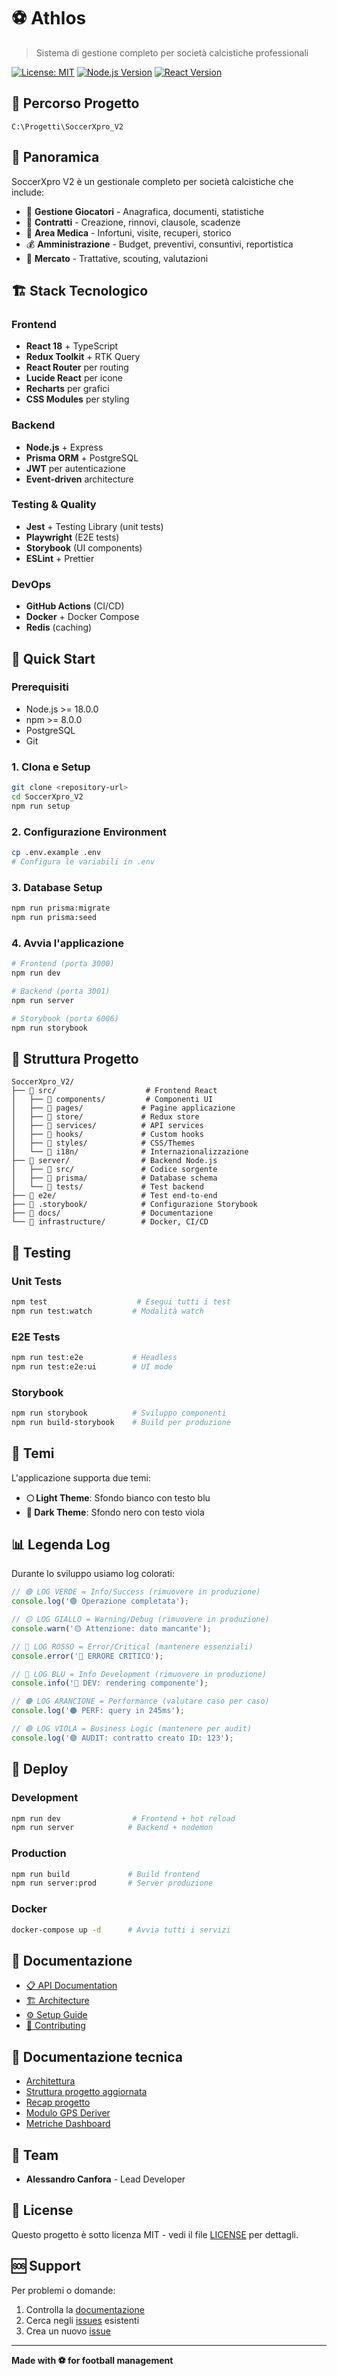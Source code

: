 # ⚽ Athlos

> Sistema di gestione completo per società calcistiche professionali

[![License: MIT](https://img.shields.io/badge/License-MIT-yellow.svg)](https://opensource.org/licenses/MIT)
[![Node.js Version](https://img.shields.io/badge/node-%3E%3D18.0.0-brightgreen)](https://nodejs.org/)
[![React Version](https://img.shields.io/badge/react-18.2.0-blue)](https://reactjs.org/)

## 📍 Percorso Progetto
```
C:\Progetti\SoccerXpro_V2
```

## 🎯 Panoramica

SoccerXpro V2 è un gestionale completo per società calcistiche che include:

- 👥 **Gestione Giocatori** - Anagrafica, documenti, statistiche
- 📄 **Contratti** - Creazione, rinnovi, clausole, scadenze  
- 🏥 **Area Medica** - Infortuni, visite, recuperi, storico
- 💰 **Amministrazione** - Budget, preventivi, consuntivi, reportistica
- 🔄 **Mercato** - Trattative, scouting, valutazioni

## 🏗️ Stack Tecnologico

### Frontend
- **React 18** + TypeScript
- **Redux Toolkit** + RTK Query
- **React Router** per routing
- **Lucide React** per icone
- **Recharts** per grafici
- **CSS Modules** per styling

### Backend  
- **Node.js** + Express
- **Prisma ORM** + PostgreSQL
- **JWT** per autenticazione
- **Event-driven** architecture

### Testing & Quality
- **Jest** + Testing Library (unit tests)
- **Playwright** (E2E tests)
- **Storybook** (UI components)
- **ESLint** + Prettier

### DevOps
- **GitHub Actions** (CI/CD)
- **Docker** + Docker Compose
- **Redis** (caching)

## 🚀 Quick Start

### Prerequisiti
- Node.js >= 18.0.0
- npm >= 8.0.0
- PostgreSQL
- Git

### 1. Clona e Setup
```bash
git clone <repository-url>
cd SoccerXpro_V2
npm run setup
```

### 2. Configurazione Environment
```bash
cp .env.example .env
# Configura le variabili in .env
```

### 3. Database Setup
```bash
npm run prisma:migrate
npm run prisma:seed
```

### 4. Avvia l'applicazione
```bash
# Frontend (porta 3000)
npm run dev

# Backend (porta 3001)  
npm run server

# Storybook (porta 6006)
npm run storybook
```

## 📁 Struttura Progetto

```
SoccerXpro_V2/
├── 📁 src/                    # Frontend React
│   ├── 📁 components/         # Componenti UI
│   ├── 📁 pages/             # Pagine applicazione
│   ├── 📁 store/             # Redux store
│   ├── 📁 services/          # API services
│   ├── 📁 hooks/             # Custom hooks
│   ├── 📁 styles/            # CSS/Themes
│   └── 📁 i18n/              # Internazionalizzazione
├── 📁 server/                # Backend Node.js
│   ├── 📁 src/               # Codice sorgente
│   ├── 📁 prisma/            # Database schema
│   └── 📁 tests/             # Test backend
├── 📁 e2e/                   # Test end-to-end
├── 📁 .storybook/            # Configurazione Storybook
├── 📁 docs/                  # Documentazione
└── 📁 infrastructure/        # Docker, CI/CD
```

## 🧪 Testing

### Unit Tests
```bash
npm test                    # Esegui tutti i test
npm run test:watch         # Modalità watch
```

### E2E Tests
```bash
npm run test:e2e           # Headless
npm run test:e2e:ui        # UI mode
```

### Storybook
```bash
npm run storybook          # Sviluppo componenti
npm run build-storybook    # Build per produzione
```

## 🎨 Temi

L'applicazione supporta due temi:

- **🌕 Light Theme**: Sfondo bianco con testo blu
- **🌙 Dark Theme**: Sfondo nero con testo viola

## 📊 Legenda Log

Durante lo sviluppo usiamo log colorati:

```javascript
// 🟢 LOG VERDE = Info/Success (rimuovere in produzione)
console.log('🟢 Operazione completata');

// 🟡 LOG GIALLO = Warning/Debug (rimuovere in produzione)  
console.warn('🟡 Attenzione: dato mancante');

// 🔴 LOG ROSSO = Error/Critical (mantenere essenziali)
console.error('🔴 ERRORE CRITICO');

// 🔵 LOG BLU = Info Development (rimuovere in produzione)
console.info('🔵 DEV: rendering componente');

// 🟠 LOG ARANCIONE = Performance (valutare caso per caso)
console.log('🟠 PERF: query in 245ms');

// 🟣 LOG VIOLA = Business Logic (mantenere per audit)
console.log('🟣 AUDIT: contratto creato ID: 123');
```

## 🚀 Deploy

### Development
```bash
npm run dev                # Frontend + hot reload
npm run server            # Backend + nodemon
```

### Production
```bash
npm run build             # Build frontend
npm run server:prod       # Server produzione
```

### Docker
```bash
docker-compose up -d      # Avvia tutti i servizi
```

## 📖 Documentazione

- [📋 API Documentation](./docs/api/)
- [🏗️ Architecture](./docs/architecture/)  
- [⚙️ Setup Guide](./docs/setup/)
- [🤝 Contributing](./CONTRIBUTING.md)

## 📖 Documentazione tecnica

- [Architettura](docs/architecture/STRUTTURA_PROGETTO.md)
- [Struttura progetto aggiornata](docs/setup/project-structure-2025-08-30.md)
- [Recap progetto](docs/setup/Recap_Progetto.md)
- [Modulo GPS Deriver](docs/api/gpsDeriver.md)
- [Metriche Dashboard](docs/metrics/README_Dashboard_Metriche.md)

## 👥 Team

- **Alessandro Canfora** - Lead Developer

## 📄 License

Questo progetto è sotto licenza MIT - vedi il file [LICENSE](LICENSE) per dettagli.

## 🆘 Support

Per problemi o domande:
1. Controlla la [documentazione](./docs/)
2. Cerca negli [issues](../../issues) esistenti
3. Crea un nuovo [issue](../../issues/new)

---

**Made with ⚽ for football management**